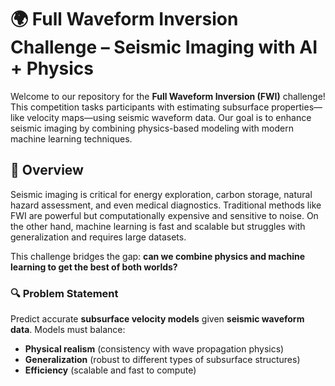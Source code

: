 # 🌍 Full Waveform Inversion Challenge – Seismic Imaging with AI + Physics

Welcome to our repository for the **Full Waveform Inversion (FWI)** challenge! This competition tasks participants with estimating subsurface properties—like velocity maps—using seismic waveform data. Our goal is to enhance seismic imaging by combining physics-based modeling with modern machine learning techniques.

## 📖 Overview

Seismic imaging is critical for energy exploration, carbon storage, natural hazard assessment, and even medical diagnostics. Traditional methods like FWI are powerful but computationally expensive and sensitive to noise. On the other hand, machine learning is fast and scalable but struggles with generalization and requires large datasets.

This challenge bridges the gap: **can we combine physics and machine learning to get the best of both worlds?**

### 🔍 Problem Statement

Predict accurate **subsurface velocity models** given **seismic waveform data**. Models must balance:
- **Physical realism** (consistency with wave propagation physics)
- **Generalization** (robust to different types of subsurface structures)
- **Efficiency** (scalable and fast to compute)

